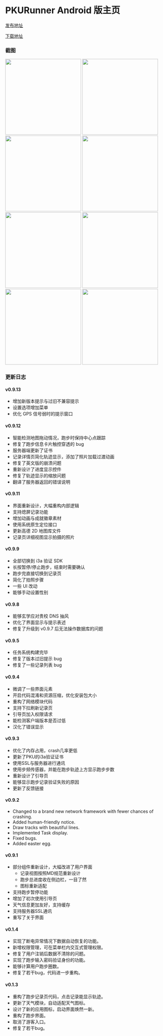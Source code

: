 # PKURunner Android 版主页

[发布地址](https://github.com/pku-runner/pku-runner.github.io/releases)

[下载地址](https://pkunewyouth.pku.edu.cn/public/apks/pkurunner-latest.apk)

### 截图
<img src="/snapshots/1.jpg" width="240">
<img src="/snapshots/2.jpg" width="240">
<img src="/snapshots/3.jpg" width="240">
<img src="/snapshots/4.jpg" width="240">
<img src="/snapshots/5.jpg" width="240">
<img src="/snapshots/6.jpg" width="240">
<img src="/snapshots/7.jpg" width="240">
<img src="/snapshots/8.jpg" width="240">

### 更新日志
#### v0.9.13
- 增加新版本提示与过旧不兼容提示
- 设置选项增加菜单
- 优化 GPS 信号弱时的提示窗口

#### v0.9.12
- 智能检测地图拖动情况，跑步时保持中心点跟踪
- 修复了跑步信息卡片触控穿透的 bug
- 服务器端更新了证书
- 记录详情页简化轨迹显示，添加了照片加载过渡动画
- 修复了英文版的崩溃问题
- 重新设计了进度显示控件
- 修复了轨迹显示的缩放问题
- 翻译了服务器返回的错误说明

#### v0.9.11
- 界面重新设计，大幅重构内部逻辑
- 支持熄屏记录功能
- 增加动画与成就徽章素材
- 使用系统原生定位接口
- 更新高德 2D 地图库文件
- 记录页详细视图显示拍摄的照片

#### v0.9.9
- 全部切换到 i3a 验证 SDK
- 长按暂停/停止跑步，结束时需要确认
- 跑步完直接切换到记录页
- 简化了拍照步骤
- 一些 UI 改动
- 能够手动设置性别

#### v0.9.8
- 能够玄学应对贵校 DNS 抽风
- 优化了界面显示与提示表述
- 修复了升级到 v0.9.7 后无法操作数据库的问题

#### v0.9.5
- 任务系统构建完毕
- 修复了版本过旧提示 bug
- 修复了一些记录列表 bug

#### v0.9.4
- 微调了一些界面元素
- 开启代码混淆和资源压缩，优化安装包大小
- 重构了网络模块代码
- 支持下拉刷新记录页
- 引导页加入权限请求
- 能检测客户端版本是否过低
- 汉化了错误显示

#### v0.9.3
- 优化了内存占用，crash几率更低
- 更新了PKU的i3a验证证书
- 使用SSL与服务器进行通讯
- 使用步频传感器，并能在跑步轨迹上方显示跑步步数
- 重新设计了引导页
- 能够显示跑步记录验证失败的原因
- 更新了反馈链接

#### v0.9.2
- Changed to a brand new network framework with fewer chances of crashing.
- Added human-friendly notice.
- Draw tracks with beautiful lines.
- Implemented Task display.
- Fixed bugs.
- Added easter egg.

#### v0.9.1
- 部分组件重新设计，大幅改进了用户界面
  + 记录视图按照MD规范重新设计
  + 跑步总进度收在侧边栏，一目了然
  + 图标重新适配
- 支持跑步暂停功能
- 增加了初次使用引导页
- 天气信息更加友好，支持缓存
- 支持服务器SSL通讯
- 重写了关于界面

#### v0.1.4
- 实现了断电异常情况下数据自动恢复的功能。
- 新增权限管理，可在菜单栏内交互式管理权限。
- 修复了用户注销后数据不清除的问题。
- 实现了跑步输入密码验证身份的功能。
- 能够计算用户跑步圈数。
- 修复了若干bug，代码进一步重构。

#### v0.1.3
- 重构了跑步记录页代码，点击记录能显示轨迹。
- 更新了天气模块，自动适配天气图标。
- 设计了新的应用图标，启动界面焕然一新。
- 重构了跑步界面。
- 取消了游客入口。
- 修复了若干bug。
